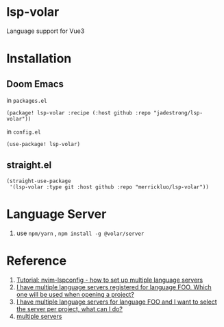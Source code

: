 # lsp-volar
Language support for Vue3

# Installation

## Doom Emacs

in `packages.el`

``` emacs-lisp
(package! lsp-volar :recipe (:host github :repo "jadestrong/lsp-volar"))
```

in `config.el`

``` emacs-lisp
(use-package! lsp-volar)
```

## straight.el

``` emacs-lisp
(straight-use-package
 '(lsp-volar :type git :host github :repo "merrickluo/lsp-volar"))
```

# Language Server

1. use `npm/yarn` , `npm install -g @volar/server`

# Reference

1. [Tutorial: nvim-lspconfig - how to set up multiple language servers](https://github.com/johnsoncodehk/volar/discussions/606 "Tutorial: nvim-lspconfig - how to set up multiple language servers")  
2. [I have multiple language servers registered for language FOO. Which one will be used when opening a project?](https://emacs-lsp.github.io/lsp-mode/page/faq/#i-have-multiple-language-servers-registered-for-language-foo-which-one-will-be-used-when-opening-a-project "I have multiple language servers registered for language FOO. Which one will be used when opening a project?") 
3. [ I have multiple language servers for language FOO and I want to select the server per project, what can I do?](https://emacs-lsp.github.io/lsp-mode/page/faq/#i-have-multiple-language-servers-for-language-foo-and-i-want-to-select-the-server-per-project-what-can-i-do " I have multiple language servers for language FOO and I want to select the server per project, what can I do?") 
4. [multiple servers](https://github.com/johnsoncodehk/volar/discussions/393#discussioncomment-1213736 "multiple servers") 
